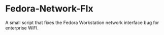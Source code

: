 # Fedora-Network-FIx
A small script that fixes the Fedora Workstation network interface bug for enterprise WiFI.

